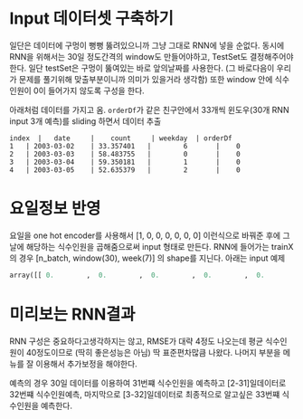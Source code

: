 # Input 데이터셋 구축하기

일단은 데이터에 구멍이 뻥뻥 뚫려있으니까 그냥 그대로 RNN에 넣을 순없다. 동시에 RNN을 위해서는 30일 정도간격의 window도 만들어야하고, TestSet도 결정해주어야 한다.
일단 testSet은 구멍이 뚫여있는 바로 앞의날짜를 사용한다. (그 바로다음이 우리가 문제를 풀기위해 맞출부분이니까 의미가 있을거라 생각함) 또한 window 안에 식수인원이 0이 들어가지 않도록 구성을 한다.

아래처럼 데이터를 가지고 옴. `orderDf`가 같은 친구안에서 33개씩 윈도우(30개 RNN input 3개 예측)를 sliding 하면서 데이터 추출

```
index  |   date	    |    count	   | weekday  |	orderDf
1	| 2003-03-02	| 33.357401   | 	   6	   |    0
2	| 2003-03-03	| 58.483755   | 	   0	   |    0
3	| 2003-03-04	| 59.350181   | 	   1	   |    0
4	| 2003-03-05	| 52.635379   | 	   2	   |    0
```



# 요일정보 반영

요일을 one hot encoder를 사용해서 [1, 0, 0, 0, 0, 0, 0] 이런식으로 바꿔준 후에 그날에 해당하는 식수인원을 곱해줌으로써 input 형태로 만든다. RNN에 들어가는 trainX의 경우 [n_batch, window(30), week(7)] 의 shape를 지닌다. 아래는 input 예제

```python
array([[ 0.        ,  0.        ,  0.        ,  0.        ,  0.        , 0.        , 33.35740072]])
   ```


# 미리보는 RNN결과

RNN 구성은 중요하다고생각하지는 않고, RMSE가 대략 4정도 나오는데 평균 식수인원이 40정도이므로 (딱히 좋은성능은 아님) 딱 표준편차많큼 나왔다. 나머지 부분을 메뉴를 잘 이용해서 추가보정을 해야한다.

예측의 경우 30일 데이터를 이용하여 31번쨰 식수인원을 예측하고 [2-31]일데이터로 32번쨰 식수인원예측, 마지막으로 [3-32]일데이터로 최종적으로 알고싶은 33번쨰 식수인원을 예측한다.
